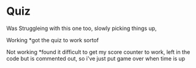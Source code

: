 # Quiz

Was Struggleing with this one too, slowly picking things up,

Working
\*got the quiz to work sortof

Not working
\*found it difficult to get my score counter to work, left in the code but is commented out, so i've just put game over when time is up
